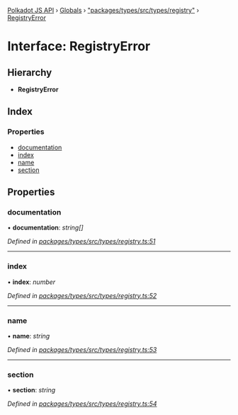[Polkadot JS API](../README.md) › [Globals](../globals.md) › ["packages/types/src/types/registry"](../modules/_packages_types_src_types_registry_.md) › [RegistryError](_packages_types_src_types_registry_.registryerror.md)

# Interface: RegistryError

## Hierarchy

* **RegistryError**

## Index

### Properties

* [documentation](_packages_types_src_types_registry_.registryerror.md#documentation)
* [index](_packages_types_src_types_registry_.registryerror.md#index)
* [name](_packages_types_src_types_registry_.registryerror.md#name)
* [section](_packages_types_src_types_registry_.registryerror.md#section)

## Properties

###  documentation

• **documentation**: *string[]*

*Defined in [packages/types/src/types/registry.ts:51](https://github.com/polkadot-js/api/blob/24d8915005/packages/types/src/types/registry.ts#L51)*

___

###  index

• **index**: *number*

*Defined in [packages/types/src/types/registry.ts:52](https://github.com/polkadot-js/api/blob/24d8915005/packages/types/src/types/registry.ts#L52)*

___

###  name

• **name**: *string*

*Defined in [packages/types/src/types/registry.ts:53](https://github.com/polkadot-js/api/blob/24d8915005/packages/types/src/types/registry.ts#L53)*

___

###  section

• **section**: *string*

*Defined in [packages/types/src/types/registry.ts:54](https://github.com/polkadot-js/api/blob/24d8915005/packages/types/src/types/registry.ts#L54)*
